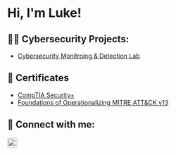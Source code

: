 <h1>Hi, I'm Luke!</h1>

<h2>👨‍💻 Cybersecurity Projects:</h2>

  - [Cybersecurity Monitroing & Detection Lab](https://github.com/Lukeromero2/Monitoring-DetectionLab/blob/main/README.md)

<h2>📄 Certificates</h2>

- [CompTIA Security+](https://www.credly.com/badges/18c60168-33a1-4631-b970-f99a5af8d07d/public_url)
- [Foundations of Operationalizing MITRE ATT&CK v13](https://www.credly.com/badges/a01bf200-065c-4860-aeb7-8e353a27ecdd/linked_in_profile)


<h2> 🤳 Connect with me:</h2>

[<img align="left" alt="JoshMadakor | LinkedIn" width="22px" src="www.linkedin.com/in/luke-romero-9904112ab" />][linkedin]

[linkedin]: www.linkedin.com/in/luke-romero-9904112ab

<!--
**Lukeromero2/Lukeromero2** is a ✨ _special_ ✨ repository because its `README.md` (this file) appears on your GitHub profile.

Here are some ideas to get you started:

- 🔭 I’m currently working on ...
- 🌱 I’m currently learning ...
- 👯 I’m looking to collaborate on ...
- 🤔 I’m looking for help with ...
- 💬 Ask me about ...
- 📫 How to reach me: ...
- 😄 Pronouns: ...
- ⚡ Fun fact: ...
-->
